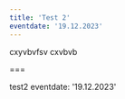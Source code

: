```yaml
---
title: 'Test 2'
eventdate: '19.12.2023'
---
```


cxyvbvfsv
cxvbvb

===

test2
eventdate: '19.12.2023'
